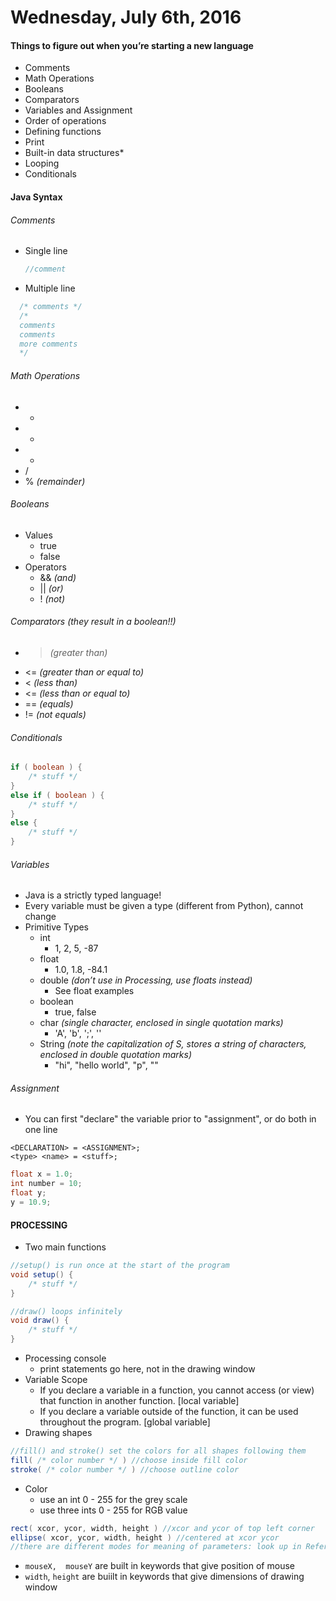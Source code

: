 # Wednesday, July 6th, 2016

#### Things to figure out when you’re starting a new language
* Comments
* Math Operations
* Booleans
* Comparators
* Variables and Assignment
* Order of operations
* Defining functions
* Print
* Built-in data structures*
* Looping
* Conditionals

#### Java Syntax
###### Comments
* Single line
  ```java
  //comment
  ```
* Multiple line
```java
  /* comments */
  /*
  comments
  comments
  more comments
  */
 ```

###### Math Operations
* +
* -
* *
* /
* % *(remainder)*

###### Booleans
* Values
  * true
  * false
* Operators
  * && *(and)*
  * || *(or)*
  * ! *(not)*

###### Comparators (they result in a boolean!!)
* >  *(greater than)*
* <= *(greater than or equal to)*
* <  *(less than)*
* <= *(less than or equal to)*
* == *(equals)*
* != *(not equals)*

###### Conditionals
```java
if ( boolean ) {
    /* stuff */
}
else if ( boolean ) {
    /* stuff */
}
else {
    /* stuff */
}
```

###### Variables
* Java is a strictly typed language!
* Every variable must be given a type (different from Python), cannot change
* Primitive Types
  * int
    * 1, 2, 5, -87
  * float
    * 1.0, 1.8, -84.1
  * double *(don’t use in Processing, use floats instead)*
    * See float examples
  * boolean
    * true, false
  * char *(single character, enclosed in single quotation marks)*
    * 'A', 'b', ';', ''
  * String *(note the capitalization of S, stores a string of characters, enclosed in double quotation marks)*
    * "hi", "hello world", "p", ""
    
###### Assignment
* You can first "declare" the variable prior to "assignment", or do both in one line
```
<DECLARATION> = <ASSIGNMENT>;
<type> <name> = <stuff>;
```
```java
float x = 1.0;
int number = 10;
float y;
y = 10.9;
```




#### PROCESSING
* Two main functions

```java
//setup() is run once at the start of the program
void setup() {
    /* stuff */
}

//draw() loops infinitely
void draw() {
    /* stuff */
}
```
* Processing console
  * print statements go here, not in the drawing window 
* Variable Scope
  * If you declare a variable in a function, you cannot access (or view) that function in another function. [local variable]
  * If you declare a variable outside of the function, it can be used throughout the program. [global variable]
* Drawing shapes
```java
//fill() and stroke() set the colors for all shapes following them
fill( /* color number */ ) //choose inside fill color
stroke( /* color number */ ) //choose outline color
```
* Color
  * use an int 0 - 255 for the grey scale
  * use three ints 0 - 255 for RGB value
```java
rect( xcor, ycor, width, height ) //xcor and ycor of top left corner
ellipse( xcor, ycor, width, height ) //centered at xcor ycor
//there are different modes for meaning of parameters: look up in Reference
```
* `mouseX,  mouseY` are built in keywords that give position of mouse
* `width`, `height` are buiilt in keywords that give dimensions of drawing window
